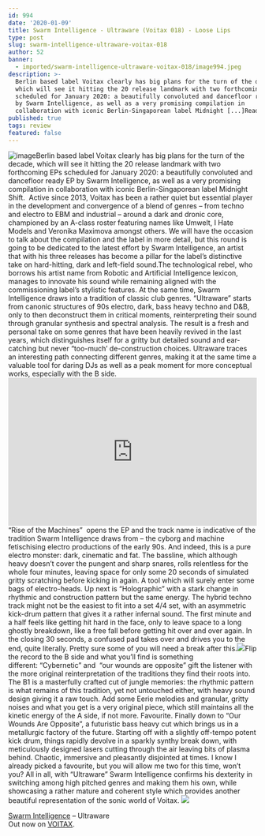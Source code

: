 ```yaml
---
id: 994
date: '2020-01-09'
title: Swarm Intelligence - Ultraware (Voitax 018) - Loose Lips
type: post
slug: swarm-intelligence-ultraware-voitax-018
author: 52
banner:
  - imported/swarm-intelligence-ultraware-voitax-018/image994.jpeg
description: >-
  Berlin based label Voitax clearly has big plans for the turn of the decade,
  which will see it hitting the 20 release landmark with two forthcoming EPs
  scheduled for January 2020: a beautifully convoluted and dancefloor ready EP
  by Swarm Intelligence, as well as a very promising compilation in
  collaboration with iconic Berlin-Singaporean label Midnight [...]Read More...
published: true
tags: review
featured: false
---
```

![image](../imported/swarm-intelligence-ultraware-voitax-018/image994.jpeg)Berlin based label Voitax clearly has big plans for the turn of the decade, which will see it hitting the 20 release landmark with two forthcoming EPs scheduled for January 2020: a beautifully convoluted and dancefloor ready EP by Swarm Intelligence, as well as a very promising compilation in collaboration with iconic Berlin-Singaporean label Midnight Shift.  Active since 2013, Voitax has been a rather quiet but essential player in the development and convergence of a blend of genres – from techno and electro to EBM and industrial – around a dark and dronic core, championed by an A-class roster featuring names like Umwelt, I Hate Models and Veronika Maximova amongst others. We will have the occasion to talk about the compilation and the label in more detail, but this round is going to be dedicated to the latest effort by Swarm Intelligence, an artist that with his three releases has become a pillar for the label’s distinctive take on hard-hitting, dark and left-field sound.The technological rebel, who borrows his artist name from Robotic and Artificial Intelligence lexicon, manages to innovate his sound while remaining aligned with the commissioning label’s stylistic features. At the same time, Swarm Intelligence draws into a tradition of classic club genres. “Ultraware” starts from canonic structures of 90s electro, dark, bass heavy techno and D&B, only to then deconstruct them in critical moments, reinterpreting their sound through granular synthesis and spectral analysis. The result is a fresh and personal take on some genres that have been heavily revived in the last years, which distinguishes itself for a gritty but detailed sound and ear-catching but never “too-much’ de-construction choices. Ultraware traces an interesting path connecting different genres, making it at the same time a valuable tool for daring DJs as well as a peak moment for more conceptual works, especially with the B side. <iframe width='100%' height='300' scrolling='no' frameborder='no' allow='autoplay' src='https://w.soundcloud.com/player/?url=https%3A//api.soundcloud.com/playlists/925566523&color=%23ff5500&auto_play=false&hide_related=false&show_comments=true&show_user=true&show_reposts=false&show_teaser=true&visual=true'></iframe>“Rise of the Machines”  opens the EP and the track name is indicative of the tradition Swarm Intelligence draws from – the cyborg and machine fetischising electro productions of the early 90s. And indeed, this is a pure electro monster: dark, cinematic and fat. The bassline, which although heavy doesn’t cover the pungent and sharp snares, rolls relentless for the whole four minutes, leaving space for only some 20 seconds of simulated gritty scratching before kicking in again. A tool which will surely enter some bags of electro-heads. Up next is “Holographic” with a stark change in rhythmic and construction pattern but the same energy. The hybrid techno track might not be the easiest to fit into a set 4/4 set, with an asymmetric kick-drum pattern that gives it a rather infernal sound. The first minute and a half feels like getting hit hard in the face, only to leave space to a long ghostly breakdown, like a free fall before getting hit over and over again. In the closing 30 seconds, a confused pad takes over and drives you to the end, quite literally. Pretty sure some of you will need a break after this.![](/wp-content/uploads/live/img/wysiwyg/5e1cb94002460.jpg)Flip the record to the B side and what you’ll find is something different: “Cybernetic” and  “our wounds are opposite” gift the listener with the more original reinterpretation of the traditions they find their roots into. The B1 is a masterfully crafted cut of jungle memories: the rhythmic pattern is what remains of this tradition, yet not untouched either, with heavy sound design giving it a raw touch. Add some Eerie melodies and granular, gritty noises and what you get is a very original piece, which still maintains all the kinetic energy of the A side, if not more. Favourite. Finally down to “Our Wounds Are Opposite”, a futuristic bass heavy cut which brings us in a metallurgic factory of the future. Starting off with a slightly off-tempo potent kick drum, things rapidly devolve in a sparkly synthy break down, with meticulously designed lasers cutting through the air leaving bits of plasma behind. Chaotic, immersive and pleasantly disjointed at times. I know I already picked a favourite, but you will allow me two for this time, won’t you? All in all, with “Ultraware” Swarm Intelligence confirms his dexterity in switching among high pitched genres and making them his own, while showcasing a rather mature and coherent style which provides another beautiful representation of the sonic world of Voitax. ![](/wp-content/uploads/live/img/wysiwyg/5e171a22b2a2f.jpg)

[Swarm Intelligence](https://www.residentadvisor.net/dj/swarmintelligence) – Ultraware  
Out now on [VOITAX](http://www.voitax.com/).